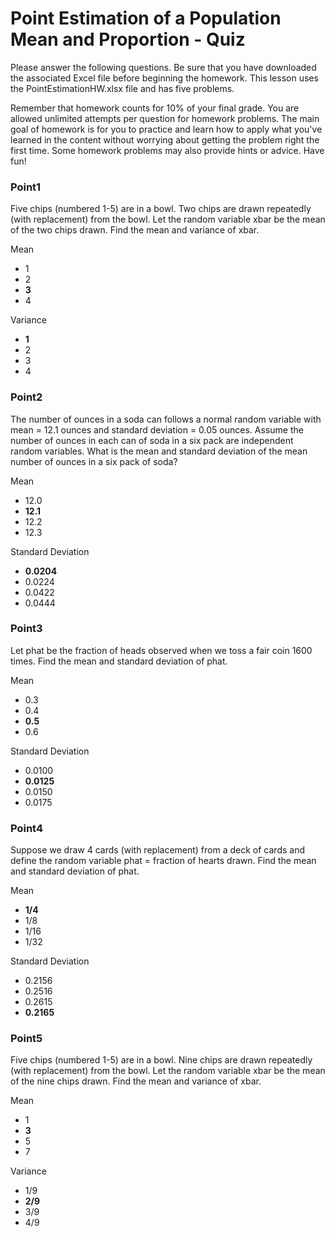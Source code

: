 # Point Estimation of a Population Mean and Proportion - Quiz

Please answer the following questions. Be sure that you have downloaded the associated Excel file before beginning the homework. This lesson uses the PointEstimationHW.xlsx file and has five problems.

Remember that homework counts for 10% of your final grade. You are allowed unlimited attempts per question for homework problems. The main goal of homework is for you to practice and learn how to apply what you've learned in the content without worrying about getting the problem right the first time. Some homework problems may also provide hints or advice. Have fun!

### Point1

Five chips (numbered 1-5) are in a bowl. Two chips are drawn repeatedly (with replacement) from the bowl. Let the random variable xbar be the mean of the two chips drawn. Find the mean and variance of xbar.

Mean

- 1
- 2
- **3**
- 4

Variance

- **1**
- 2
- 3
- 4

### Point2

The number of ounces in a soda can follows a normal random variable with mean = 12.1 ounces and standard deviation = 0.05 ounces. Assume the number of ounces in each can of soda in a six pack are independent random variables. What is the mean and standard deviation of the mean number of ounces in a six pack of soda?

Mean

- 12.0
- **12.1**
- 12.2
- 12.3

Standard Deviation

- **0.0204**
- 0.0224
- 0.0422
- 0.0444

### Point3

Let phat be the fraction of heads observed when we toss a fair coin 1600 times. Find the mean and standard deviation of phat.

Mean

- 0.3
- 0.4
- **0.5**
- 0.6

Standard Deviation

- 0.0100
- **0.0125**
- 0.0150
- 0.0175

### Point4

Suppose we draw 4 cards (with replacement) from a deck of cards and define the random variable phat = fraction of hearts drawn. Find the mean and standard deviation of phat.

Mean

- **1/4**
- 1/8
- 1/16
- 1/32

Standard Deviation

- 0.2156
- 0.2516
- 0.2615
- **0.2165**

### Point5

Five chips (numbered 1-5) are in a bowl. Nine chips are drawn repeatedly (with replacement) from the bowl. Let the random variable xbar be the mean of the nine chips drawn. Find the mean and variance of xbar.

Mean

- 1
- **3**
- 5
- 7

Variance

- 1/9
- **2/9**
- 3/9
- 4/9